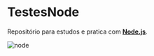 # TestesNode
Repositório para estudos e pratica com **[Node.js](https://nodejs.org/en/docs/)**.

<img src="https://miro.medium.com/max/1860/0*MNVJq_8e0SJoqZb5.jpg" alt="node"/>
